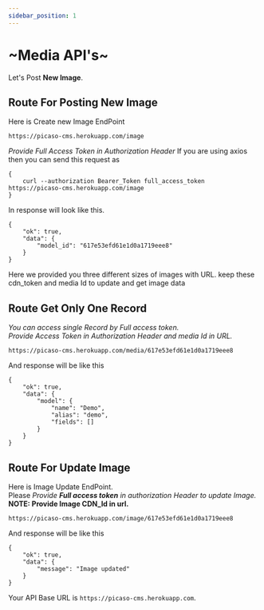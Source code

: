 ```yaml
---
sidebar_position: 1
---
```


# ~Media API's~

Let's Post **New Image**.

## Route For Posting New Image

Here is Create new Image EndPoint

```shell
https://picaso-cms.herokuapp.com/image
```

_Provide Full Access Token in Authorization Header_
If you are using axios then you can send this request as

```shell
{
    curl --authorization Bearer_Token full_access_token https://picaso-cms.herokuapp.com/image
}

```

In response will look like this.

```shell
{
    "ok": true,
    "data": {
        "model_id": "617e53efd61e1d0a1719eee8"
    }
}
```

Here we provided you three different sizes of images with URL.
keep these cdn_token and media Id to update and get image data

## Route Get Only One Record

_You can access single Record by Full access token._
_<br /> Provide Access Token in Authorization Header and media Id in URL._

```shell
https://picaso-cms.herokuapp.com/media/617e53efd61e1d0a1719eee8
```

And response will be like this

```shell
{
    "ok": true,
    "data": {
        "model": {
            "name": "Demo",
            "alias": "demo",
            "fields": []
        }
    }
}

```

## Route For Update Image

Here is Image Update EndPoint.<br/>
Please _Provide **Full access token** in authorization Header to update Image._<br/>
**NOTE: Provide Image CDN_Id in url.**

```shell
https://picaso-cms.herokuapp.com/image/617e53efd61e1d0a1719eee8
```

And response will be like this

```shell
{
    "ok": true,
    "data": {
        "message": "Image updated"
    }
}

```

<!-- ![alt text](/img/exp.png) -->

Your API Base URL is `https://picaso-cms.herokuapp.com`.
